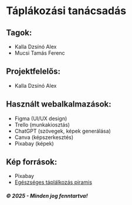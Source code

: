 # Táplákozási tanácsadás

## Tagok:
 - Kalla Dzsínó Alex
 - Mucsi Tamás Ferenc

## Projektfelelős: 
 - Kalla Dzsínó Alex

## Használt webalkalmazások:
 - Figma (UI/UX design)
 - Trello (munkakiosztás)
 - ChatGPT (szövegek, képek generálása)
 - Canva (képszerkesztés)
 - Pixabay (képek)

## Kép források:
 - Pixabay
 - [Egészséges táplálkozás piramis](http://eper-iz.hupont.hu/2/egeszseges-taplalkozas)

##### © 2025 - Minden jog fenntartva!